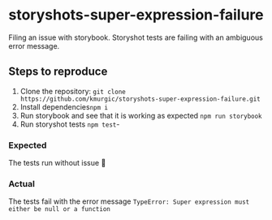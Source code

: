 # storyshots-super-expression-failure
Filing an issue with storybook. Storyshot tests are failing with an ambiguous error message.

## Steps to reproduce
1. Clone the repository: `git clone https://github.com/kmurgic/storyshots-super-expression-failure.git`
1. Install dependencies`npm i`
1. Run storybook and see that it is working as expected `npm run storybook`
1. Run storyshot tests `npm test`-

### Expected
The tests run without issue 🥳

### Actual
The tests fail with the error message `TypeError: Super expression must either be null or a function`
